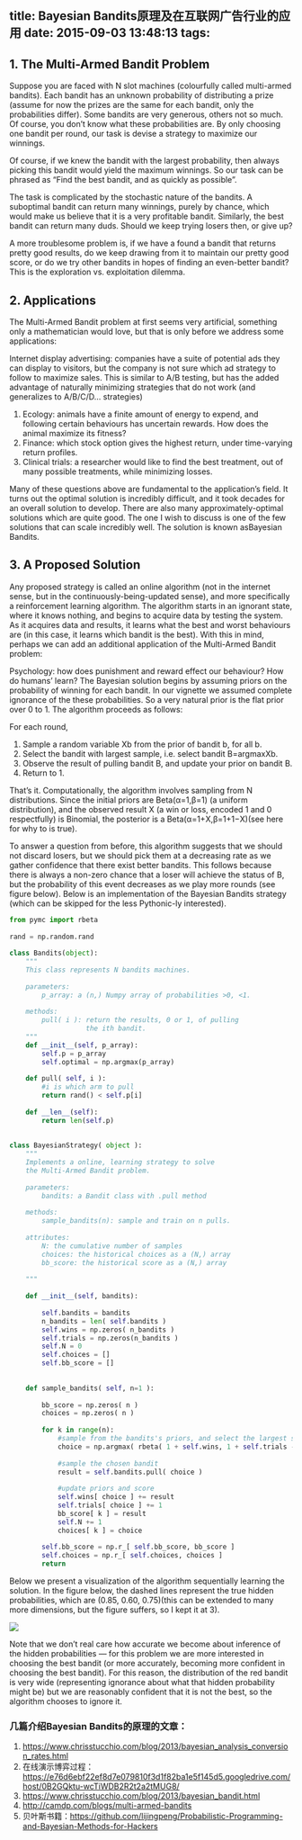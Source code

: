 title: Bayesian Bandits原理及在互联网广告行业的应用
date: 2015-09-03 13:48:13
tags:
---

## 1. The Multi-Armed Bandit Problem
Suppose you are faced with N slot machines (colourfully called multi-armed bandits). Each bandit has an unknown probability of distributing a prize (assume for now the prizes are the same for each bandit, only the probabilities differ). Some bandits are very generous, others not so much. Of course, you don’t know what these probabilities are. By only choosing one bandit per round, our task is devise a strategy to maximize our winnings.

Of course, if we knew the bandit with the largest probability, then always picking this bandit would yield the maximum winnings. So our task can be phrased as “Find the best bandit, and as quickly as possible”.

The task is complicated by the stochastic nature of the bandits. A suboptimal bandit can return many winnings, purely by chance, which would make us believe that it is a very profitable bandit. Similarly, the best bandit can return many duds. Should we keep trying losers then, or give up?

A more troublesome problem is, if we have a found a bandit that returns pretty good results, do we keep drawing from it to maintain our pretty good score, or do we try other bandits in hopes of finding an even-better bandit? This is the exploration vs. exploitation dilemma.

## 2. Applications

The Multi-Armed Bandit problem at first seems very artificial, something only a mathematician would love, but that is only before we address some applications:

Internet display advertising: companies have a suite of potential ads they can display to visitors, but the company is not sure which ad strategy to follow to maximize sales. This is similar to A/B testing, but has the added advantage of naturally minimizing strategies that do not work (and generalizes to A/B/C/D… strategies)

1. Ecology: animals have a finite amount of energy to expend, and following certain behaviours has uncertain rewards. How does the animal maximize its fitness?
2. Finance: which stock option gives the highest return, under time-varying return profiles.
3. Clinical trials: a researcher would like to find the best treatment, out of many possible treatments, while minimizing losses.

Many of these questions above are fundamental to the application’s field. It turns out the optimal solution is incredibly difficult, and it took decades for an overall solution to develop. There are also many approximately-optimal solutions which are quite good. The one I wish to discuss is one of the few solutions that can scale incredibly well. The solution is known asBayesian Bandits.

## 3. A Proposed Solution

Any proposed strategy is called an online algorithm (not in the internet sense, but in the continuously-being-updated sense), and more specifically a reinforcement learning algorithm. The algorithm starts in an ignorant state, where it knows nothing, and begins to acquire data by testing the system. As it acquires data and results, it learns what the best and worst behaviours are (in this case, it learns which bandit is the best). With this in mind, perhaps we can add an additional application of the Multi-Armed Bandit problem:

Psychology: how does punishment and reward effect our behaviour? How do humans’ learn?
The Bayesian solution begins by assuming priors on the probability of winning for each bandit. In our vignette we assumed complete ignorance of the these probabilities. So a very natural prior is the flat prior over 0 to 1. The algorithm proceeds as follows:

For each round,
1. Sample a random variable Xb from the prior of bandit b, for all b.
2. Select the bandit with largest sample, i.e. select bandit B=argmaxXb.
3. Observe the result of pulling bandit B, and update your prior on bandit B.
4. Return to 1.

That’s it. Computationally, the algorithm involves sampling from N distributions. Since the initial priors are Beta(α=1,β=1) (a uniform distribution), and the observed result X (a win or loss, encoded 1 and 0 respectfully) is Binomial, the posterior is a Beta(α=1+X,β=1+1−X)(see here for why to is true). 

To answer a question from before, this algorithm suggests that we should not discard losers, but we should pick them at a decreasing rate as we gather confidence that there exist better bandits. This follows because there is always a non-zero chance that a loser will achieve the status of B, but the probability of this event decreases as we play more rounds (see figure below). Below is an implementation of the Bayesian Bandits strategy (which can be skipped for the less Pythonic-ly interested).

```python
from pymc import rbeta
 
rand = np.random.rand
 
class Bandits(object):
    """
    This class represents N bandits machines.
 
    parameters:
        p_array: a (n,) Numpy array of probabilities >0, <1.
 
    methods:
        pull( i ): return the results, 0 or 1, of pulling 
                   the ith bandit.
    """
    def __init__(self, p_array):
        self.p = p_array
        self.optimal = np.argmax(p_array)
 
    def pull( self, i ):
        #i is which arm to pull
        return rand() < self.p[i]
 
    def __len__(self):
        return len(self.p)
 
 
class BayesianStrategy( object ):
    """
    Implements a online, learning strategy to solve
    the Multi-Armed Bandit problem.
 
    parameters:
        bandits: a Bandit class with .pull method
 
    methods:
        sample_bandits(n): sample and train on n pulls.
 
    attributes:
        N: the cumulative number of samples
        choices: the historical choices as a (N,) array
        bb_score: the historical score as a (N,) array
 
    """
 
    def __init__(self, bandits):
 
        self.bandits = bandits
        n_bandits = len( self.bandits )
        self.wins = np.zeros( n_bandits )
        self.trials = np.zeros(n_bandits )
        self.N = 0
        self.choices = []
        self.bb_score = []
 
 
    def sample_bandits( self, n=1 ):
 
        bb_score = np.zeros( n )
        choices = np.zeros( n )
 
        for k in range(n):
            #sample from the bandits's priors, and select the largest sample
            choice = np.argmax( rbeta( 1 + self.wins, 1 + self.trials - self.wins) )
 
            #sample the chosen bandit
            result = self.bandits.pull( choice )
 
            #update priors and score
            self.wins[ choice ] += result
            self.trials[ choice ] += 1
            bb_score[ k ] = result 
            self.N += 1
            choices[ k ] = choice
 
        self.bb_score = np.r_[ self.bb_score, bb_score ]
        self.choices = np.r_[ self.choices, choices ]
        return
```

Below we present a visualization of the algorithm sequentially learning the solution. In the figure below, the dashed lines represent the true hidden probabilities, which are (0.85, 0.60, 0.75)(this can be extended to many more dimensions, but the figure suffers, so I kept it at 3).

![](/images/bb/updating2.png)

Note that we don’t real care how accurate we become about inference of the hidden probabilities — for this problem we are more interested in choosing the best bandit (or more accurately, becoming more confident in choosing the best bandit). For this reason, the distribution of the red bandit is very wide (representing ignorance about what that hidden probability might be) but we are reasonably confident that it is not the best, so the algorithm chooses to ignore it.

###  几篇介绍Bayesian Bandits的原理的文章：

1. https://www.chrisstucchio.com/blog/2013/bayesian_analysis_conversion_rates.html
2. 在线演示博弈过程： https://e76d6ebf22ef8d7e079810f3d1f82ba1e5f145d5.googledrive.com/host/0B2GQktu-wcTiWDB2R2t2a2tMUG8/
3. https://www.chrisstucchio.com/blog/2013/bayesian_bandit.html
4. http://camdp.com/blogs/multi-armed-bandits
5. 贝叶斯书籍：https://github.com/lijingpeng/Probabilistic-Programming-and-Bayesian-Methods-for-Hackers
